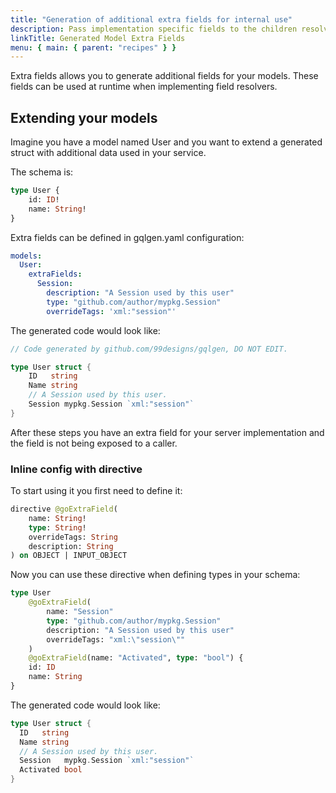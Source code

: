 ```yaml
---
title: "Generation of additional extra fields for internal use"
description: Pass implementation specific fields to the children resolvers without being forced to define your own types for a GraphQL model.
linkTitle: Generated Model Extra Fields
menu: { main: { parent: "recipes" } }
---
```


Extra fields allows you to generate additional fields for your models.
These fields can be used at runtime when implementing field resolvers.

## Extending your models

Imagine you have a model named User and you want to extend a generated struct with additional data used in your service.

The schema is:

```graphql
type User {
	id: ID!
	name: String!
}
```

Extra fields can be defined in gqlgen.yaml configuration:

```yaml
models:
  User:
    extraFields:
      Session:
        description: "A Session used by this user"
        type: "github.com/author/mypkg.Session"
        overrideTags: 'xml:"session"'
```

The generated code would look like:

```go
// Code generated by github.com/99designs/gqlgen, DO NOT EDIT.

type User struct {
	ID   string
	Name string
	// A Session used by this user.
	Session mypkg.Session `xml:"session"`
}
```

After these steps you have an extra field for your server implementation and the field is not being exposed to a caller.

### Inline config with directive

To start using it you first need to define it:

```graphql
directive @goExtraField(
	name: String!
	type: String!
	overrideTags: String
	description: String
) on OBJECT | INPUT_OBJECT
```

Now you can use these directive when defining types in your schema:

```graphql
type User
	@goExtraField(
		name: "Session"
		type: "github.com/author/mypkg.Session"
		description: "A Session used by this user"
		overrideTags: "xml:\"session\""
	)
	@goExtraField(name: "Activated", type: "bool") {
	id: ID
	name: String
}
```

The generated code would look like:

```go
type User struct {
  ID   string
  Name string
  // A Session used by this user.
  Session   mypkg.Session `xml:"session"`
  Activated bool
}
```
